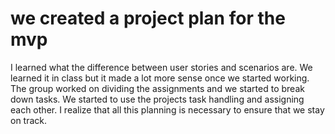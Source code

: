 # we created a project plan for the mvp

I learned what the difference between user stories and scenarios are. We learned it in class but it made a lot more sense once we started working.
The group worked on dividing the assignments and we started to break down tasks. We started to use the projects task handling and assigning each other. 
I realize that all this planning is necessary to ensure that we stay on track. 
 
